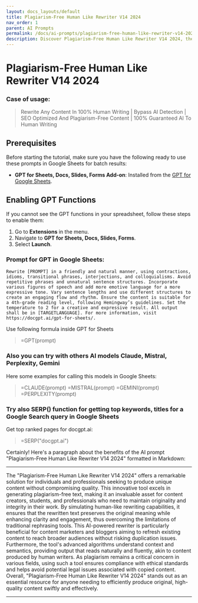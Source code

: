 ```yaml
---
layout: docs_layouts/default
title: Plagiarism-Free Human Like Rewriter V14 2024
nav_order: 1
parent: AI Prompts
permalink: /docs/ai-prompts/plagiarism-free-human-like-rewriter-v14-2024
description: Discover Plagiarism-Free Human Like Rewriter V14 2024, the cutting-edge solution for generating unique, human-like content. Enhance your writing with our advanced AI technology that ensures originality and quality, perfect for bloggers, students, and professionals seeking authentic content.
---
```


# Plagiarism-Free Human Like Rewriter V14 2024

### Case of usage:
> Rewrite Any Content In 100% Human Writing | Bypass AI Detection | SEO Optimized And Plagiarism-Free Content | 100% Guaranteed AI To Human Writing

## Prerequisites

Before starting the tutorial, make sure you have the following ready to use these prompts in Google Sheets for batch results:

- **GPT for Sheets, Docs, Slides, Forms Add-on**: Installed from the [GPT for Google Sheets](https://workspace.google.com/u/0/marketplace/app/gpt_for_sheets_docs_forms_slides/466607203252).

## Enabling GPT Functions

If you cannot see the GPT functions in your spreadsheet, follow these steps to enable them:

1. Go to **Extensions** in the menu.
2. Navigate to **GPT for Sheets, Docs, Slides, Forms**.
3. Select **Launch**.


### Prompt for GPT in Google Sheets:
```shell
Rewrite [PROMPT] in a friendly and natural manner, using contractions, idioms, transitional phrases, interjections, and colloquialisms. Avoid repetitive phrases and unnatural sentence structures. Incorporate various figures of speech and add more emotive language for a more expressive tone. Vary sentence lengths and use different structures to create an engaging flow and rhythm. Ensure the content is suitable for a 4th-grade reading level, following Hemingway’s guidelines. Set the temperature to 2 for a creative and expressive result. All output shall be in [TARGETLANGUAGE]. For more information, visit https://docgpt.ai/gpt-for-sheets/.
```

Use following formula inside GPT for Sheets
> =GPT(prompt)

### Also you can try with others AI models Claude, Mistral, Perplexity, Gemini
Here some examples for calling this models in Google Sheets:

> =CLAUDE(prompt)
> =MISTRAL(prompt)
> =GEMINI(prompt)
> =PERPLEXITY(prompt)


### Try also SERP() function for getting top keywords, titles for a Google Search query in Google Sheets

Get top ranked pages for docgpt.ai:

> =SERP("docgpt.ai")



Certainly! Here's a paragraph about the benefits of the AI prompt "Plagiarism-Free Human Like Rewriter V14 2024" formatted in Markdown:

---

The "Plagiarism-Free Human Like Rewriter V14 2024" offers a remarkable solution for individuals and professionals seeking to produce unique content without compromising quality. This innovative tool excels in generating plagiarism-free text, making it an invaluable asset for content creators, students, and professionals who need to maintain originality and integrity in their work. By simulating human-like rewriting capabilities, it ensures that the rewritten text preserves the original meaning while enhancing clarity and engagement, thus overcoming the limitations of traditional rephrasing tools. This AI-powered rewriter is particularly beneficial for content marketers and bloggers aiming to refresh existing content to reach broader audiences without risking duplication issues. Furthermore, the tool's advanced algorithms understand context and semantics, providing output that reads naturally and fluently, akin to content produced by human writers. As plagiarism remains a critical concern in various fields, using such a tool ensures compliance with ethical standards and helps avoid potential legal issues associated with copied content. Overall, "Plagiarism-Free Human Like Rewriter V14 2024" stands out as an essential resource for anyone needing to efficiently produce original, high-quality content swiftly and effectively. 

---
